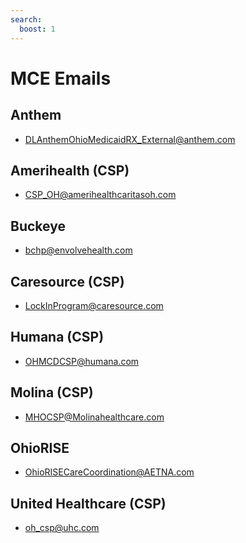 ```yaml
---
search:
  boost: 1
---
```


# MCE Emails

## Anthem

- DLAnthemOhioMedicaidRX_External@anthem.com 

## Amerihealth (CSP)

- CSP_OH@amerihealthcaritasoh.com

## Buckeye

- bchp@envolvehealth.com

## Caresource (CSP)

- LockInProgram@caresource.com

## Humana (CSP)

- OHMCDCSP@humana.com

## Molina (CSP)

- MHOCSP@Molinahealthcare.com

## OhioRISE

- OhioRISECareCoordination@AETNA.com

## United Healthcare (CSP)
 
- oh_csp@uhc.com
